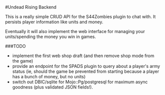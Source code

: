 #Undead Rising Backend

This is a really simple CRUD API for the S44Zombies plugin to chat with. It
persists player information like units and money.


Eventually it will also implement the web interface for managing your
units/spending the money you win in games.


###TODO

* implement the first web shop draft (and then remove shop mode from the game)
* provide an endpoint for the SPADS plugin to query about a player's army
    status (ie, should the game be prevented from starting because a player has
    a bunch of money, but no units)
* switch out DBIC/sqlite for Mojo::Pg/postgresql for maximum async goodness (plus
    validated JSON fields!).
